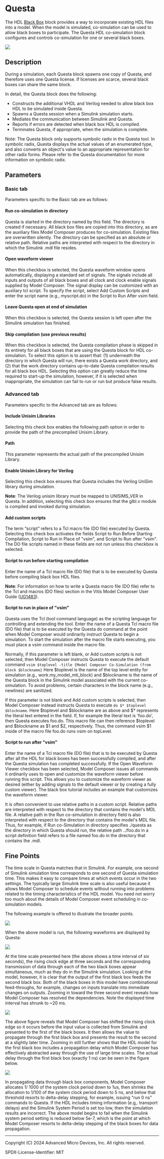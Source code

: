 # Questa

The HDL [Black Box](../../HDL/blackbox2/README.md) block provides a way to incorporate
existing HDL files into a model. When the model is simulated,
co-simulation can be used to allow black boxes to participate. The
Questa HDL co-simulation block configures and controls co-simulation for
one or several black boxes.

  
![](./Images/block.png)  

## Description

During a simulation, each Questa block spawns one copy of Questa, and
therefore uses one Questa license. If licenses are scarce, several black
boxes can share the same block.

In detail, the Questa block does the following:

- Constructs the additional VHDL and Verilog needed to allow black box
  HDL to be simulated inside Questa.
- Spawns a Questa session when a Simulink simulation starts.
- Mediates the communication between Simulink and Questa.
- Reports if errors are detected when black box HDL is compiled.
- Terminates Questa, if appropriate, when the simulation is complete.

Note: The Questa block only supports symbolic radix in the Questa tool.
In symbolic radix, Questa displays the actual values of an enumerated
type, and also converts an object's value to an appropriate
representation for other radix forms. Please refer to the Questa
documentation for more information on symbolic radix.

## Parameters

### Basic tab  
Parameters specific to the Basic tab are as follows:

#### Run co-simulation in directory  
Questa is started in the directory named by this field. The directory is
created if necessary. All black box files are copied into this
directory, as are the auxiliary files Model Composer produces for
co-simulation. Existing files are overwritten silently. The directory
can be specified as an absolute or relative path. Relative paths are
interpreted with respect to the directory in which the Simulink .mdl
file resides.

#### Open waveform viewer  
When this checkbox is selected, the Questa waveform window opens
automatically, displaying a standard set of signals. The signals include
all inputs and outputs of all black boxes and all clock and clock enable
signals supplied by Model Composer. The signal display can be customized
with an auxiliary tcl script. To specify the script, select Add Custom
Scripts and enter the script name (e.g., myscript.do) in the Script to
Run After vsim field.

#### Leave Questa open at end of simulation  
When this checkbox is selected, the Questa session is left open after
the Simulink simulation has finished.

#### Skip compilation (use previous results)  
When this checkbox is selected, the Questa compilation phase is skipped
in its entirety for all black boxes that are using the Questa block for
HDL co-simulation. To select this option is to assert that: (1)
underneath the directory in which Questa will run, there exists a Questa
work directory, and (2) that the work directory contains up-to-date
Questa compilation results for all black box HDL. Selecting this option
can greatly reduce the time required to start-up the simulation,
however, if it is selected when inappropriate, the simulation can fail
to run or run but produce false results.


### Advanced tab  
Parameters specific to the Advanced tab are as follows:

#### Include Unisim Libraries  
Selecting this check box enables the following path option in order to
provide the path of the precompiled Unisim Library.

#### Path  
This parameter represents the actual path of the precompiled Unisim
Library.

#### Enable Unisim Library for Verilog  
Selecting this check box ensures that Questa includes the Verilog UniSim
library during simulation.

**Note**: The Verilog unisim library must be mapped to UNISIMS_VER in
Questa. In addition, selecting this check box ensures that the glbl.v
module is compiled and invoked during simulation.

#### Add custom scripts  
The term “script” refers to a Tcl macro file (DO file) executed by
Questa. Selecting this check box activates the fields Script to Run
Before Starting Compilation, Script to Run in Place of "vsim", and
Script to Run after "vsim". The DO file scripts named in these fields
are not run unless this checkbox is selected.

#### Script to run before starting compilation  
Enter the name of a Tcl macro file (DO file) that is to be executed by
Questa before compiling black box HDL files.

**Note**: For information on how to write a Questa macro file (DO file)
refer to the Tcl and macros (DO files) section in the Vitis Model
Composer User Guide
([UG1483](https://docs.xilinx.com/access/sources/dita/map?Doc_Version=2022.2%20English&url=ug1483-model-composer-sys-gen-user-guide)).

#### Script to run in place of "vsim"  
Questa uses the Tcl (tool command language) as the scripting language
for controlling and extending the tool. Enter the name of a Questa Tcl
macro file (DO file) that is to be executed by the Questa do command
at the point when Model Composer would ordinarily instruct Questa to
begin a simulation. To start the simulation after the macro file starts
executing, you must place a vsim command inside the macro file.

Normally, if this parameter is left blank, or Add custom scripts is not
selected, then Model Composer instructs Questa to execute the default
command
`vsim $toplevel -title {Model Composer Co-Simulation (from block $blockname}`
Here $toplevel is the name of the top level entity for simulation
(e.g., work.my_model_mti_block) and $blockname is the name of the
Questa block in the Simulink model associated with the current
co-simulation. To avoid problems, certain characters in the block name
(e.g., newlines) are sanitized.

If this parameter is not blank and Add custom scripts is selected, then
Model Composer instead instructs Questa to execute
`do $* $toplevel $blockname`. Here $toplevel and $blockname are as
above and $* represents the literal text entered in the field. If, for
example the literal text is 'foo.do', then Questa executes foo.do.
This macro file can then reference $toplevel and $blockname as \$1
and \$2, respectively. Thus, the command vsim $1 inside of the macro
file foo.do runs vsim on topLevel.

#### Script to run after "vsim"  
Enter the name of a Tcl macro file (DO file) that is to be executed by
Questa after all the HDL for black boxes has been successfully compiled,
and after the Questa simulation has completed successfully. If the Open
Waveform Viewer checkbox has been selected, Model Composer issues all
commands it ordinarily uses to open and customize the waveform viewer
before running this script. This allows you to customize the waveform
viewer as desired (either by adding signals to the default viewer or by
creating a fully custom viewer). The black box tutorial includes an
example that customizes the waveform viewer.

It is often convenient to use relative paths in a custom script.
Relative paths are interpreted with respect to the directory that
contains the model's MDL file. A relative path in the Run co-simulation
in directory field is also interpreted with respect to the directory
that contains the model's MDL file. Thus, for example, if Run
co-Simulation in directory specifies ./questa as the directory in which
Questa should run, the relative path ../foo.do in a script definition
field refers to a file named foo.do in the directory that contains the
.mdl.

## Fine Points

The time scale in Questa matches that in Simulink. For example, one
second of Simulink simulation time corresponds to one second of Questa
simulation time. This makes it easy to compare times at which events
occur in the two settings. The typically large Simulink time scale is
also useful because it allows Model Composer to schedule events without
running into problems related to the timing characteristics of the HDL
model. You need not worry too much about the details of Model Composer
event scheduling in co-simulation models.

The following example is offered to illustrate the broader points.

![](./Images/ncp1649235186114.png)

When the above model is run, the following waveforms are displayed by
Questa:


![](./Images/lud1538085608944.png)  

At the time scale presented here (the above shows a time interval of six
seconds), the rising clock edge at three seconds and the corresponding
transmission of data through each of the two black boxes appear
simultaneous, much as they do in the Simulink simulation. Looking at the
model, however, it is clear that the output of the first black box feeds
the second black box. Both of the black boxes in this model have
combinational feed-throughs, for example, changes on inputs translate
into immediate changes on outputs. Zooming in toward the three second
event reveals how Model Composer has resolved the dependencies. Note the
displayed time interval has shrunk to ~20 ms.

![](./Images/vxc1538085610155.png)  

The above figure reveals that Model Composer has shifted the rising
clock edge so it occurs before the input value is collected from
Simulink and presented to the first of the black boxes. It then allows
the value to propagate through the first black box and presents the
result to the second at a slightly later time. Zooming in still further
shows that the HDL model for the first black box includes a propagation
delay which Model Composer has effectively abstracted away through the
use of large time scales. The actual delay through the first black box
(exactly 1 ns) can be seen in the figure below.

  
![](./Images/ehu1538085610970.png)  

In propagating data through black box components, Model Composer
allocates 1/ 1000 of the system clock period down to 1us, then shrinks
the allocation to 1/100 of the system clock period down to 5 ns, and
below that threshold resorts to delta-delay stepping, for example,
issuing "run 0 ns" commands to Questa. If the HDL includes timing
information (e.g,. transport delays) and the Simulink System Period is
set too low, then the simulation results are incorrect. The above model
begins to fail when the Simulink system period setting is reduced below
5e-7, which is the point at which Model Composer resorts to delta-delay
stepping of the black boxes for data propagation.

--------------
Copyright (C) 2024 Advanced Micro Devices, Inc.
All rights reserved.

SPDX-License-Identifier: MIT
